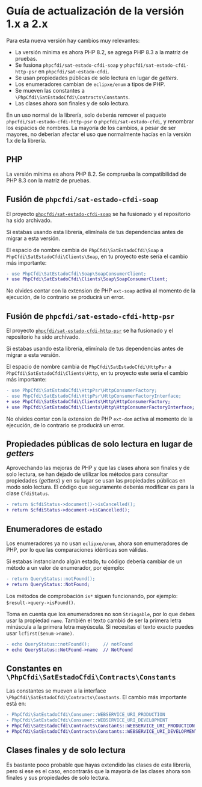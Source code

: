 # Guía de actualización de la versión 1.x a 2.x

Para esta nueva versión hay cambios muy relevantes:

- La versión mínima es ahora PHP 8.2, se agrega PHP 8.3 a la matriz de pruebas.
- Se fusiona `phpcfdi/sat-estado-cfdi-soap` y `phpcfdi/sat-estado-cfdi-http-psr` en `phpcfdi/sat-estado-cfdi`.
- Se usan propiedades públicas de solo lectura en lugar de *getters*.
- Los enumeradores cambian de `eclipxe/enum` a tipos de PHP.
- Se mueven las constantes a `\PhpCfdi\SatEstadoCfdi\Contracts\Constants`.
- Las clases ahora son finales y de solo lectura.

En un uso normal de la librería, solo deberás remover el paquete `phpcfdi/sat-estado-cfdi-http-psr` o `phpcfdi/sat-estado-cfdi`,
y renombrar los espacios de nombres. La mayoría de los cambios, a pesar de ser mayores, no deberían afectar
el uso que normalmente hacías en la versión 1.x de la librería.

## PHP

La versión mínima es ahora PHP 8.2. Se comprueba la compatibilidad de PHP 8.3 con la matriz de pruebas.

## Fusión de `phpcfdi/sat-estado-cfdi-soap`

El proyecto [`phpcfdi/sat-estado-cfdi-soap`](https://github.com/phpcfdi/sat-estado-cfdi-soap) se ha fusionado
y el repositorio ha sido archivado.

Si estabas usando esta librería, elimínala de tus dependencias antes de migrar a esta versión.

El espacio de nombre cambia de `PhpCfdi\SatEstadoCfdi\Soap` a `PhpCfdi\SatEstadoCfdi\Clients\Soap`,
en tu proyecto este sería el cambio más importante:

```diff
- use PhpCfdi\SatEstadoCfdi\Soap\SoapConsumerClient;
+ use PhpCfdi\SatEstadoCfdi\Clients\Soap\SoapConsumerClient;
```

No olvides contar con la extension de PHP `ext-soap` activa al momento de la ejecución,
de lo contrario se producirá un error.

## Fusión de `phpcfdi/sat-estado-cfdi-http-psr`

El proyecto [`phpcfdi/sat-estado-cfdi-http-psr`](https://github.com/phpcfdi/sat-estado-cfdi-http-psr) se ha fusionado
y el repositorio ha sido archivado.

Si estabas usando esta librería, elimínala de tus dependencias antes de migrar a esta versión.

El espacio de nombre cambia de `PhpCfdi\SatEstadoCfdi\HttpPsr` a `PhpCfdi\SatEstadoCfdi\Clients\Http`,
en tu proyecto este sería el cambio más importante:

```diff
- use PhpCfdi\SatEstadoCfdi\HttpPsr\HttpConsumerFactory;
- use PhpCfdi\SatEstadoCfdi\HttpPsr\HttpConsumerFactoryInterface;
+ use PhpCfdi\SatEstadoCfdi\Clients\Http\HttpConsumerFactory;
+ use PhpCfdi\SatEstadoCfdi\Clients\Http\HttpConsumerFactoryInterface;
```

No olvides contar con la extension de PHP `ext-dom` activa al momento de la ejecución,
de lo contrario se producirá un error.

## Propiedades públicas de solo lectura en lugar de *getters*

Aprovechando las mejoras de PHP y que las clases ahora son finales y de solo lectura, se han dejado de
utilizar los métodos para consultar propiedades (*getters*) y en su lugar se usan las propiedades públicas
en modo solo lectura. El código que seguramente deberás modificar es para la clase `CfdiStatus`.

```diff
- return $cfdiStatus->document()->isCancelled();
+ return $cfdiStatus->document->isCancelled();
```

## Enumeradores de estado

Los enumeradores ya no usan `eclipxe/enum`, ahora son enumeradores de PHP, por lo que las comparaciones idénticas son válidas.

Si estabas instanciando algún estado, tu código debería cambiar de un método a un valor de enumerador, por ejemplo:

```diff
- return QueryStatus::notFound();
+ return QueryStatus::NotFound;
```

Los métodos de comprobación `is*` siguen funcionando, por ejemplo: `$result->query->isFound()`.

Toma en cuenta que los enumeradores no son `Stringable`, por lo que debes usar la propiedad `name`.
También el texto cambió de ser la primera letra minúscula a la primera letra mayúscula.
Si necesitas el texto exacto puedes usar `lcfirst($enum->name)`.

```diff
- echo QueryStatus::notFound();     // notFound
+ echo QueryStatus::NotFound->name  // NotFound
```

## Constantes en `\PhpCfdi\SatEstadoCfdi\Contracts\Constants`

Las constantes se mueven a la interface `\PhpCfdi\SatEstadoCfdi\Contracts\Constants`.
El cambio más importante está en:

```diff
- PhpCfdi\SatEstadoCfdi\Consumer::WEBSERVICE_URI_PRODUCTION
- PhpCfdi\SatEstadoCfdi\Consumer::WEBSERVICE_URI_DEVELOPMENT
+ PhpCfdi\SatEstadoCfdi\Contracts\Constants::WEBSERVICE_URI_PRODUCTION
+ PhpCfdi\SatEstadoCfdi\Contracts\Constants::WEBSERVICE_URI_DEVELOPMENT
```

## Clases finales y de solo lectura

Es bastante poco probable que hayas extendido las clases de esta librería, pero si ese es el caso,
encontrarás que la mayoría de las clases ahora son finales y sus propiedades de solo lectura.
